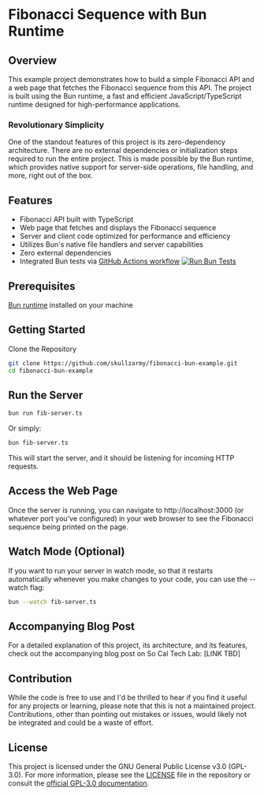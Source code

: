 # Fibonacci Sequence with Bun Runtime

## Overview

This example project demonstrates how to build a simple Fibonacci API and a web page that fetches the Fibonacci sequence from this API. The project is built using the Bun runtime, a fast and efficient JavaScript/TypeScript runtime designed for high-performance applications.

### Revolutionary Simplicity

One of the standout features of this project is its zero-dependency architecture. There are no external dependencies or initialization steps required to run the entire project. This is made possible by the Bun runtime, which provides native support for server-side operations, file handling, and more, right out of the box.

## Features

-   Fibonacci API built with TypeScript
-   Web page that fetches and displays the Fibonacci sequence
-   Server and client code optimized for performance and efficiency
-   Utilizes Bun's native file handlers and server capabilities
-   Zero external dependencies
-   Integrated Bun tests via [GitHub Actions workflow](.github/workflows/bun-tests.yml) [![Run Bun Tests](https://github.com/skullzarmy/fibonacci-bun-example/actions/workflows/bun-tests.yml/badge.svg)](https://github.com/skullzarmy/fibonacci-bun-example/actions/workflows/bun-tests.yml)

## Prerequisites

[Bun runtime](https://bun.sh/) installed on your machine

## Getting Started

Clone the Repository

```bash
git clone https://github.com/skullzarmy/fibonacci-bun-example.git
cd fibonacci-bun-example
```

## Run the Server

```bash
bun run fib-server.ts
```

Or simply:

```bash
bun fib-server.ts
```

This will start the server, and it should be listening for incoming HTTP requests.

## Access the Web Page

Once the server is running, you can navigate to http://localhost:3000 (or whatever port you've configured) in your web browser to see the Fibonacci sequence being printed on the page.

## Watch Mode (Optional)

If you want to run your server in watch mode, so that it restarts automatically whenever you make changes to your code, you can use the --watch flag:

```bash
bun --watch fib-server.ts
```

## Accompanying Blog Post

For a detailed explanation of this project, its architecture, and its features, check out the accompanying blog post on So Cal Tech Lab: [LINK TBD]

## Contribution

While the code is free to use and I'd be thrilled to hear if you find it useful for any projects or learning, please note that this is not a maintained project. Contributions, other than pointing out mistakes or issues, would likely not be integrated and could be a waste of effort.

## License

This project is licensed under the GNU General Public License v3.0 (GPL-3.0). For more information, please see the [LICENSE](./LICENSE) file in the repository or consult the [official GPL-3.0 documentation](https://www.gnu.org/licenses/gpl-3.0.en.html).
